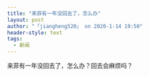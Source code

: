 ```yaml
---
title: "来菲有一年没回去了，怎么办"
layout: post
author: "「jiangheng520」 on 2020-1-14 19:50"
header-style: text
tags:
  - 新闻
---
```


<head></head>
<body>
  来菲有一年没回去了，怎么办？回去会麻烦吗？
 <br>
</body>


